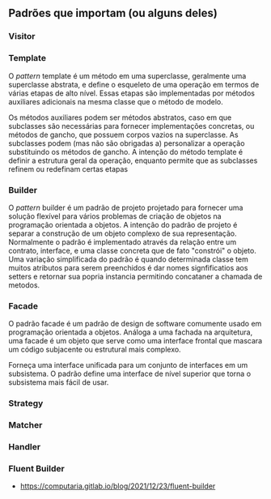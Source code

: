 ## Padrões que importam (ou alguns deles)

### Visitor

### Template

O _pattern_ template é um método em uma superclasse, geralmente uma superclasse abstrata, e define o esqueleto de uma operação em termos de várias etapas de alto nível. Essas etapas são implementadas por métodos auxiliares adicionais na mesma classe que o método de modelo.

Os métodos auxiliares podem ser métodos abstratos, caso em que subclasses são necessárias para fornecer implementações concretas, ou métodos de gancho, que possuem corpos vazios na superclasse. As subclasses podem (mas não são obrigadas a) personalizar a operação substituindo os métodos de gancho. A intenção do método template é definir a estrutura geral da operação, enquanto permite que as subclasses refinem ou redefinam certas etapas

### Builder

O _pattern_ builder é um padrão de projeto projetado para fornecer uma solução flexível para vários problemas de criação de objetos na programação orientada a objetos. A intenção do padrão de projeto é separar a construção de um objeto complexo de sua representação. Normalmente o padrão é implementado através da relação entre um contrato, interface, e uma classe concreta que de fato "constrói" o objeto. Uma variação simplificada do padrão é quando determinada classe tem muitos atributos para serem preenchidos é dar nomes signfificatios aos setters e retornar sua popria instancia permitindo concataner a chamada de metodos.

### Facade

O padrão facade é um padrão de design de software comumente usado em programação orientada a objetos. Análoga a uma fachada na arquitetura, uma facade é um objeto que serve como uma interface frontal que mascara um código subjacente ou estrutural mais complexo.

Forneça uma interface unificada para um conjunto de interfaces em um subsistema. O padrão define uma interface de nível superior que torna o subsistema mais fácil de usar.

### Strategy

### Matcher

### Handler

### Fluent Builder

- https://computaria.gitlab.io/blog/2021/12/23/fluent-builder
